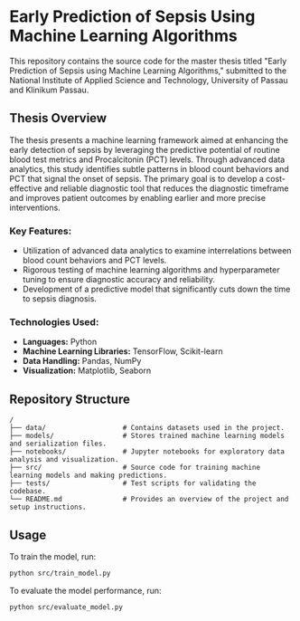 # Early Prediction of Sepsis Using Machine Learning Algorithms

This repository contains the source code for the master thesis titled "Early Prediction of Sepsis using Machine Learning Algorithms," submitted to the National Institute of Applied Science and Technology, University of Passau and Klinikum Passau.

## Thesis Overview
The thesis presents a machine learning framework aimed at enhancing the early detection of sepsis by leveraging the predictive potential of routine blood test metrics and Procalcitonin (PCT) levels. Through advanced data analytics, this study identifies subtle patterns in blood count behaviors and PCT that signal the onset of sepsis. The primary goal is to develop a cost-effective and reliable diagnostic tool that reduces the diagnostic timeframe and improves patient outcomes by enabling earlier and more precise interventions.

### Key Features:
- Utilization of advanced data analytics to examine interrelations between blood count behaviors and PCT levels.
- Rigorous testing of machine learning algorithms and hyperparameter tuning to ensure diagnostic accuracy and reliability.
- Development of a predictive model that significantly cuts down the time to sepsis diagnosis.

### Technologies Used:
- **Languages:** Python
- **Machine Learning Libraries:** TensorFlow, Scikit-learn
- **Data Handling:** Pandas, NumPy
- **Visualization:** Matplotlib, Seaborn

## Repository Structure
```
/
├── data/                   # Contains datasets used in the project.
├── models/                 # Stores trained machine learning models and serialization files.
├── notebooks/              # Jupyter notebooks for exploratory data analysis and visualization.
├── src/                    # Source code for training machine learning models and making predictions.
├── tests/                  # Test scripts for validating the codebase.
└── README.md               # Provides an overview of the project and setup instructions.
```
## Usage

To train the model, run:
```bash
python src/train_model.py
```
To evaluate the model performance, run:
```
python src/evaluate_model.py
```
